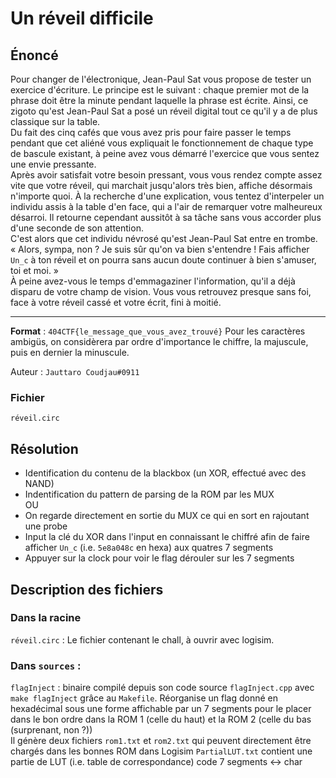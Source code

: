# Un réveil difficile  
  
## Énoncé  
  
Pour changer de l'électronique, Jean-Paul Sat vous propose de tester un exercice d'écriture. Le principe est le suivant : chaque premier mot de la phrase doit être la minute pendant laquelle la phrase est écrite. Ainsi, ce zigoto qu'est Jean-Paul Sat a posé un réveil digital tout ce qu'il y a de plus classique sur la table.  
Du fait des cinq cafés que vous avez pris pour faire passer le temps pendant que cet aliéné vous expliquait le fonctionnement de chaque type de bascule existant, à peine avez vous démarré l'exercice que vous sentez une envie pressante.  
Après avoir satisfait votre besoin pressant, vous vous rendez compte assez vite que votre réveil, qui marchait jusqu'alors très bien, affiche désormais n'importe quoi. À la recherche d'une explication, vous tentez d'interpeler un individu assis à la table d'en face, qui a l'air de remarquer votre malheureux désarroi. Il retourne cependant aussitôt à sa tâche sans vous accorder plus d'une seconde de son attention.  
C'est alors que cet individu névrosé qu'est Jean-Paul Sat entre en trombe.  
« Alors, sympa, non ? Je suis sûr qu'on va bien s'entendre ! Fais afficher `Un_c` à ton réveil et on pourra sans aucun doute continuer à bien s'amuser, toi et moi. »  
À peine avez-vous le temps d'emmagaziner l'information, qu'il a déjà disparu de votre champ de vision. Vous vous retrouvez presque sans foi, face à votre réveil cassé et votre écrit, fini à moitié.  
  
***  
  
**Format** : `404CTF{le_message_que_vous_avez_trouvé}`
Pour les caractères ambigüs, on considèrera par ordre d'importance le chiffre, la majuscule, puis en dernier la minuscule.
  
Auteur : `Jauttaro Coudjau#0911`
    
### Fichier
`réveil.circ`  
  
## Résolution  
  
- Identification du contenu de la blackbox (un XOR, effectué avec des NAND)  
- Indentification du pattern de parsing de la ROM par les MUX  
OU  
- On regarde directement en sortie du MUX ce qui en sort en rajoutant une probe  
- Input la clé du XOR dans l'input en connaissant le chiffré afin de faire afficher `Un_c` (i.e. `5e8a048c` en hexa) aux quatres 7 segments  
- Appuyer sur la clock pour voir le flag dérouler sur les 7 segments  
  
## Description des fichiers  
  
### Dans la racine  
`réveil.circ` : Le fichier contenant le chall, à ouvrir avec logisim.  
### Dans `sources` :  
`flagInject` : binaire compilé depuis son code source `flagInject.cpp` avec `make flagInject` grâce au `Makefile`. Réorganise un flag donné en hexadécimal sous une forme affichable par un 7 segments pour le placer dans le bon ordre dans la ROM 1 (celle du haut) et la ROM 2 (celle du bas (surprenant, non ?))  
Il génère deux fichiers `rom1.txt` et `rom2.txt` qui peuvent directement être chargés dans les bonnes ROM dans Logisim
`PartialLUT.txt` contient une partie de LUT (i.e. table de correspondance) code 7 segments <-> char  
